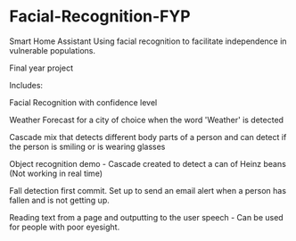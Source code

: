 # Facial-Recognition-FYP

Smart Home Assistant 
Using facial recognition to facilitate independence in vulnerable populations.

Final year project 

Includes: 

Facial Recognition with confidence level

Weather Forecast for a city of choice when the word 'Weather' is detected

Cascade mix that detects different body parts of a person and can detect if the person is smiling or is wearing glasses

Object recognition demo - Cascade created to detect a can of Heinz beans (Not working in real time)

Fall detection first commit. Set up to send an email alert when a person has fallen and is not getting up. 

Reading text from a page and outputting to the user speech - Can be used for people with poor eyesight. 
